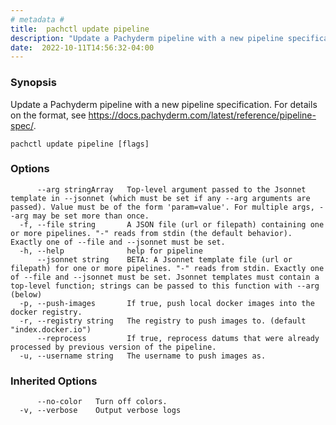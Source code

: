 ```yaml
---
# metadata # 
title:  pachctl update pipeline
description: "Update a Pachyderm pipeline with a new pipeline specification. For details on the format, see https://docs.pachyderm.com/latest/reference/pipeline-spec/."
date:  2022-10-11T14:56:32-04:00
---
```


### Synopsis

Update a Pachyderm pipeline with a new pipeline specification. For details on the format, see https://docs.pachyderm.com/latest/reference/pipeline-spec/.

```
pachctl update pipeline [flags]
```

### Options

```
      --arg stringArray   Top-level argument passed to the Jsonnet template in --jsonnet (which must be set if any --arg arguments are passed). Value must be of the form 'param=value'. For multiple args, --arg may be set more than once.
  -f, --file string       A JSON file (url or filepath) containing one or more pipelines. "-" reads from stdin (the default behavior). Exactly one of --file and --jsonnet must be set.
  -h, --help              help for pipeline
      --jsonnet string    BETA: A Jsonnet template file (url or filepath) for one or more pipelines. "-" reads from stdin. Exactly one of --file and --jsonnet must be set. Jsonnet templates must contain a top-level function; strings can be passed to this function with --arg (below)
  -p, --push-images       If true, push local docker images into the docker registry.
  -r, --registry string   The registry to push images to. (default "index.docker.io")
      --reprocess         If true, reprocess datums that were already processed by previous version of the pipeline.
  -u, --username string   The username to push images as.
```

### Inherited Options

```
      --no-color   Turn off colors.
  -v, --verbose    Output verbose logs
```

